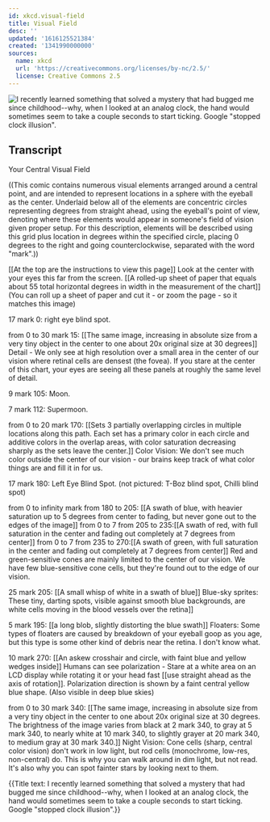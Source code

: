 ```yaml
---
id: xkcd.visual-field
title: Visual Field
desc: ''
updated: '1616125521384'
created: '1341990000000'
sources:
  name: xkcd
  url: 'https://creativecommons.org/licenses/by-nc/2.5/'
  license: Creative Commons 2.5
---
```

![I recently learned something that solved a mystery that had bugged me since childhood--why, when I looked at an analog clock, the hand would sometimes seem to take a couple seconds to start ticking. Google "stopped clock illusion".](https://imgs.xkcd.com/comics/visual_field.png)

## Transcript
Your Central Visual Field

((This comic contains numerous visual elements arranged around a central point, and are intended to represent locations in a sphere with the eyeball as the center.  Underlaid below all of the elements are concentric circles representing degrees from straight ahead, using the eyeball's point of view, denoting where these elements would appear in someone's field of vision given proper setup.  For this description, elements will be described using this grid plus location in degrees within the specified circle, placing 0 degrees to the right and going counterclockwise, separated with the word "mark".))

[[At the top are the instructions to view this page]]
Look at the center with your eyes this far from the screen.
[[A rolled-up sheet of paper that equals about 55 total horizontal degrees in width in the measurement of the chart]]
(You can roll up a sheet of paper and cut it - or zoom the page - so it matches this image)

17 mark 0: right eye blind spot. 

from 0 to 30 mark 15: [[The same image, increasing in absolute size from a very tiny object in the center to one about 20x original size at 30 degrees]]
Detail - We only see at high resolution over a small area in the center of our vision where retinal cells are densest (the fovea).  If you stare at the center of this chart, your eyes are seeing all these panels at roughly the same level of detail.

9 mark 105: Moon.

7 mark 112: Supermoon. 

from 0 to 20 mark 170: [[Sets 3 partially overlapping circles in multiple locations along this path. Each set has a primary color in each circle and additive colors in the overlap areas, with color saturation decreasing sharply as the sets leave the center.]] 
Color Vision: We don't see much color outside the center of our vision - our brains keep track of what color things are and fill it in for us.

17 mark 180: Left Eye Blind Spot. (not pictured: T-Boz blind spot, Chilli blind spot)

from 0 to infinity mark from 180 to 205: [[A swath of blue, with heavier saturation up to 5 degrees from center to fading, but never gone out to the edges of the image]]
from 0 to 7 from 205 to 235:[[A swath of red, with full saturation in the center and fading out completely at 7 degrees from center]]
from 0 to 7 from 235 to 270:[[A swath of green, with full saturation in the center and fading out completely at 7 degrees from center]]
Red and green-sensitive cones are mainly limited to the center of our vision.  We have few blue-sensitive cone cells, but they're found out to the edge of our vision.

25 mark 205: [[A small whisp of white in a swath of blue]]
Blue-sky sprites: These tiny, darting spots, visible against smooth blue backgrounds, are white cells moving in the blood vessels over the retina]]

5 mark 195: [[a long blob, slightly distorting the blue swath]]
Floaters: Some types of floaters are caused by breakdown of your eyeball goop as you age, but this type is some other kind of debris near the retina.  I don't know what.

10 mark 270: [[An askew crosshair and circle, with faint blue and yellow wedges inside]]
Humans can see polarization - Stare at a white area on an LCD display while rotating it or your head fast [[use straight ahead as the axis of rotation]].  Polarization direction is shown by a faint central yellow
blue shape.  (Also visible in deep blue skies)

from 0 to 30 mark 340: [[The same image, increasing in absolute size from a very tiny object in the center to one about 20x original size at 30 degrees. The brightness of the image varies from black at 2 mark 340, to gray at 5 mark 340, to nearly white at 10 mark 340, to slightly grayer at 20 mark 340, to medium gray at 30 mark 340.]]
Night Vision: Cone cells (sharp, central color vision) don't work in low light, but rod cells (monochrome, low-res, non-central) do.  This is why you can walk around in dim light, but not read.  It's also why you can spot fainter stars by looking next to them.





{{Title text: I recently learned something that solved a mystery that had bugged me since childhood--why, when I looked at an analog clock, the hand would sometimes seem to take a couple seconds to start ticking. Google "stopped clock illusion".}}
